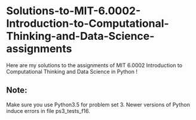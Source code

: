 # Solutions-to-MIT-6.0002-Introduction-to-Computational-Thinking-and-Data-Science-assignments
Here are my solutions to the assignments of MIT 6.0002 Introduction to Computational Thinking and Data Science in Python !


## Note: 

Make sure you use Python3.5 for problem set 3. 
Newer versions of Python induce errors in file ps3_tests_f16.  
